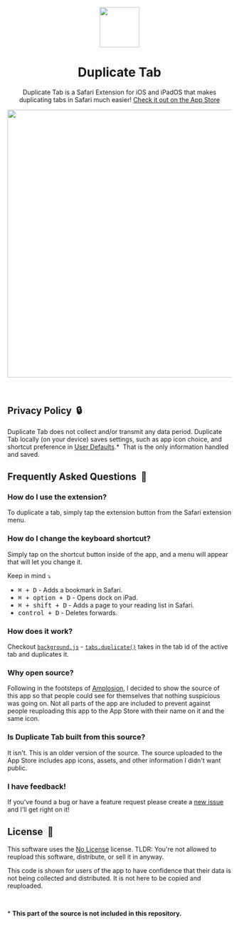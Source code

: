 <div align="center">

<p align="center"><img src="https://user-images.githubusercontent.com/39813066/146625069-06d2ad71-4a47-4b9c-88af-cdee15f822cf.png" width="90px"></p>

<div align="center" style="max-width: 600px;">

# Duplicate Tab
Duplicate Tab is a Safari Extension for iOS and iPadOS that makes duplicating tabs in Safari much easier!
[Check it out on the App Store](https://apple.co/3myj6O0)

</div>

<p align="center"><img src="https://user-images.githubusercontent.com/39813066/146625086-6c1c3daa-9917-4cd3-a3a9-220fa3a1c4bb.png" width="600px"></p>

</div>

<br>


## Privacy Policy  🔒
Duplicate Tab does not collect and/or transmit any data period. Duplicate Tab locally (on your device) saves settings, such as app icon choice, and shortcut preference in [User Defaults](https://developer.apple.com/documentation/foundation/userdefaults).\*  That is the only information handled and saved.

## Frequently Asked Questions  💭

### How do I use the extension?
To duplicate a tab, simply tap the extension button from the Safari extension menu.

### How do I change the keyboard shortcut?
Simply tap on the shortcut button inside of the app, and a menu will appear that will let you change it.

Keep in mind ⤵︎
* <kbd>⌘ + D</kbd> - Adds a bookmark in Safari.
* <kbd>⌘ + option + D</kbd> - Opens dock on iPad.
* <kbd>⌘ + shift + D</kbd> - Adds a page to your reading list in Safari.
* <kbd>control + D</kbd> - Deletes forwards.

### How does it work?
Checkout [`background.js`](https://github.com/tyirvine/Duplicate-Tab/blob/main/Duplicate%20Tab%20Extension/Resources/background.js) - [`tabs.duplicate()`](https://developer.mozilla.org/en-US/docs/Mozilla/Add-ons/WebExtensions/API/tabs/duplicate) takes in the tab id of the active tab and duplicates it.

### Why open source?
Following in the footsteps of [Amplosion](https://github.com/christianselig/Amplosion), I decided to show the source of this app so that people could see for themselves that nothing suspicious was going on. Not all parts of the app are included to prevent against people reuploading this app to the App Store with their name on it and the same icon.

### Is Duplicate Tab built from this source?
It isn't. This is an older version of the source. The source uploaded to the App Store includes app icons, assets, and other information I didn't want public.

### I have feedback!
If you've found a bug or have a feature request please create a [new issue](https://github.com/tyirvine/Duplicate-Tab/issues/new/choose) and I'll get right on it!

## License  🚫
This software uses the [No License](https://choosealicense.com/no-permission/) license. TLDR: You're not allowed to reupload this software, distribute, or sell it in anyway.

This code is shown for users of the app to have confidence that their data is not being collected and distributed. It is not here to be copied and reuploaded.

<br>

\* **This part of the source is not included in this repository.**
